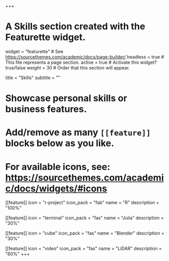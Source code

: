 +++
# A Skills section created with the Featurette widget.
widget = "featurette"  # See https://sourcethemes.com/academic/docs/page-builder/
headless = true  # This file represents a page section.
active = true  # Activate this widget? true/false
weight = 30  # Order that this section will appear.

title = "Skills"
subtitle = ""

# Showcase personal skills or business features.
#
# Add/remove as many `[[feature]]` blocks below as you like.
#
# For available icons, see: https://sourcethemes.com/academic/docs/widgets/#icons

[[feature]]
  icon = "r-project"
  icon_pack = "fab"
  name = "R"
  description = "100%"

[[feature]]
  icon = "terminal"
  icon_pack = "fas"
  name = "Julia"
  description = "30%"  

[[feature]] 
  icon = "cube"
  icon_pack = "fas"
  name = "Blender"
  description = "30%"
  
[[feature]] 
  icon = "video"
  icon_pack = "fas"
  name = "LiDAR"
  description = "60%"
+++
